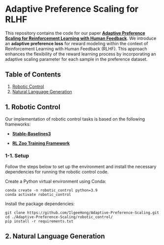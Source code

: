 # Adaptive Preference Scaling for RLHF

This repository contains the code for our paper [**Adaptive Preference Scaling for Reinforcement Learning with Human Feedback**](https://arxiv.org/abs/2406.02764). We introduce an **adaptive preference loss** for reward modeling within the context of Reinforcement Learning with Human Feedback (RLHF). This approach enhances the flexibility of the reward learning process by incorporating an adaptive scaling parameter for each sample in the preference dataset.

## Table of Contents

1. [Robotic Control](#1-robotic-control)
2. [Natural Language Generation](#2-natural-language-generation)

## 1. Robotic Control

Our implementation of robotic control tasks is based on the following frameworks:

- [**Stable-Baselines3**](https://github.com/DLR-RM/stable-baselines3)

- [**RL Zoo Training Framework**](https://github.com/DLR-RM/rl-baselines3-zoo)
  
### 1-1. Setup

Follow the steps below to set up the environment and install the necessary dependencies for running the robotic control code.

Create a Python virtual environment using Conda:

```
conda create -n robotic_control python=3.9
conda activate robotic_control
```

Install the package dependencies:

```
git clone https://github.com/IlgeeHong/Adaptive-Preference-Scaling.git
cd ./Adaptive-Preference-Scaling/robotic_control/
pip install -r requirements.txt
```

## 2. Natural Language Generation
